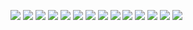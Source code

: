 ![](https://64.media.tumblr.com/c8c09e5aae521618df8916a2af7278f6/0a844093c4702aee-9f/s100x200/9019fa63a421dc6e09d4c490fa2cbf06b66b11af.pnj) ![](https://64.media.tumblr.com/29e5112e70f150e13d2de67c769549da/bfaaeb60d3ffc0b4-e1/s100x200/0a1b3b5a9ac4f758e4c6b9ea3fa99ab1080f66e8.pnj) ![](https://images-wixmp-ed30a86b8c4ca887773594c2.wixmp.com/f/8f5967b9-fc84-45f6-a9c3-3938bfba7232/d330dt1-fdd8ac21-b1e6-4cf4-a293-83f51a27c5cd.png?token=eyJ0eXAiOiJKV1QiLCJhbGciOiJIUzI1NiJ9.eyJzdWIiOiJ1cm46YXBwOjdlMGQxODg5ODIyNjQzNzNhNWYwZDQxNWVhMGQyNmUwIiwiaXNzIjoidXJuOmFwcDo3ZTBkMTg4OTgyMjY0MzczYTVmMGQ0MTVlYTBkMjZlMCIsIm9iaiI6W1t7InBhdGgiOiJcL2ZcLzhmNTk2N2I5LWZjODQtNDVmNi1hOWMzLTM5MzhiZmJhNzIzMlwvZDMzMGR0MS1mZGQ4YWMyMS1iMWU2LTRjZjQtYTI5My04M2Y1MWEyN2M1Y2QucG5nIn1dXSwiYXVkIjpbInVybjpzZXJ2aWNlOmZpbGUuZG93bmxvYWQiXX0.QulDisFVLn30l3J0CrpBJtFSNnFsbxLljwfkmq12eIw) ![](https://images-wixmp-ed30a86b8c4ca887773594c2.wixmp.com/f/2e7f3a82-7cb6-408b-ad96-18dc0a21e6a2/d6uimg9-a048abd3-2ffb-4188-bed6-7256c0045be6.png?token=eyJ0eXAiOiJKV1QiLCJhbGciOiJIUzI1NiJ9.eyJzdWIiOiJ1cm46YXBwOjdlMGQxODg5ODIyNjQzNzNhNWYwZDQxNWVhMGQyNmUwIiwiaXNzIjoidXJuOmFwcDo3ZTBkMTg4OTgyMjY0MzczYTVmMGQ0MTVlYTBkMjZlMCIsIm9iaiI6W1t7InBhdGgiOiJcL2ZcLzJlN2YzYTgyLTdjYjYtNDA4Yi1hZDk2LTE4ZGMwYTIxZTZhMlwvZDZ1aW1nOS1hMDQ4YWJkMy0yZmZiLTQxODgtYmVkNi03MjU2YzAwNDViZTYucG5nIn1dXSwiYXVkIjpbInVybjpzZXJ2aWNlOmZpbGUuZG93bmxvYWQiXX0.YeBS2m1lC9d1li2PoWt7e0D_R7nxW0MzxN9U1OrIoxE) ![](https://images-wixmp-ed30a86b8c4ca887773594c2.wixmp.com/f/e5eb3d98-d31d-4787-8b01-c2e33b9bf4f9/d4f4x5j-135d5b10-6326-4a68-b58f-c15b878ebd57.gif?token=eyJ0eXAiOiJKV1QiLCJhbGciOiJIUzI1NiJ9.eyJzdWIiOiJ1cm46YXBwOjdlMGQxODg5ODIyNjQzNzNhNWYwZDQxNWVhMGQyNmUwIiwiaXNzIjoidXJuOmFwcDo3ZTBkMTg4OTgyMjY0MzczYTVmMGQ0MTVlYTBkMjZlMCIsIm9iaiI6W1t7InBhdGgiOiJcL2ZcL2U1ZWIzZDk4LWQzMWQtNDc4Ny04YjAxLWMyZTMzYjliZjRmOVwvZDRmNHg1ai0xMzVkNWIxMC02MzI2LTRhNjgtYjU4Zi1jMTViODc4ZWJkNTcuZ2lmIn1dXSwiYXVkIjpbInVybjpzZXJ2aWNlOmZpbGUuZG93bmxvYWQiXX0.5mXHQlfEPT0ydKat89mTwIBgE_H9-F6-bL1wpxijEx4) ![](https://images-wixmp-ed30a86b8c4ca887773594c2.wixmp.com/f/64215f02-2dde-4427-8f05-ee18f951fc43/dbkcxlj-f8a1b39a-6be3-42b2-87c4-0f7e726d3785.png?token=eyJ0eXAiOiJKV1QiLCJhbGciOiJIUzI1NiJ9.eyJzdWIiOiJ1cm46YXBwOjdlMGQxODg5ODIyNjQzNzNhNWYwZDQxNWVhMGQyNmUwIiwiaXNzIjoidXJuOmFwcDo3ZTBkMTg4OTgyMjY0MzczYTVmMGQ0MTVlYTBkMjZlMCIsIm9iaiI6W1t7InBhdGgiOiJcL2ZcLzY0MjE1ZjAyLTJkZGUtNDQyNy04ZjA1LWVlMThmOTUxZmM0M1wvZGJrY3hsai1mOGExYjM5YS02YmUzLTQyYjItODdjNC0wZjdlNzI2ZDM3ODUucG5nIn1dXSwiYXVkIjpbInVybjpzZXJ2aWNlOmZpbGUuZG93bmxvYWQiXX0.ybGpF_G7r2qUUKBa7hMEIixUKTkcP4kGgUvNklbYt9w) ![](https://images-wixmp-ed30a86b8c4ca887773594c2.wixmp.com/f/3f9eeed7-2cf8-4856-9105-f4e64ab8e356/d3e3m0u-cc413284-ce83-4e19-b73b-2c521b9237e1.png?token=eyJ0eXAiOiJKV1QiLCJhbGciOiJIUzI1NiJ9.eyJzdWIiOiJ1cm46YXBwOjdlMGQxODg5ODIyNjQzNzNhNWYwZDQxNWVhMGQyNmUwIiwiaXNzIjoidXJuOmFwcDo3ZTBkMTg4OTgyMjY0MzczYTVmMGQ0MTVlYTBkMjZlMCIsIm9iaiI6W1t7InBhdGgiOiJcL2ZcLzNmOWVlZWQ3LTJjZjgtNDg1Ni05MTA1LWY0ZTY0YWI4ZTM1NlwvZDNlM20wdS1jYzQxMzI4NC1jZTgzLTRlMTktYjczYi0yYzUyMWI5MjM3ZTEucG5nIn1dXSwiYXVkIjpbInVybjpzZXJ2aWNlOmZpbGUuZG93bmxvYWQiXX0.EcBcgY4KDRg1nwrBXI_63C8J8BFUriO1Rre8r5lQBR8) ![](https://images-wixmp-ed30a86b8c4ca887773594c2.wixmp.com/f/1838bae3-6b2e-486b-96ad-bfbe78da8d17/d1okcai-a595e072-29ff-4c57-be06-bc3a1e8f7ea8.gif?token=eyJ0eXAiOiJKV1QiLCJhbGciOiJIUzI1NiJ9.eyJzdWIiOiJ1cm46YXBwOjdlMGQxODg5ODIyNjQzNzNhNWYwZDQxNWVhMGQyNmUwIiwiaXNzIjoidXJuOmFwcDo3ZTBkMTg4OTgyMjY0MzczYTVmMGQ0MTVlYTBkMjZlMCIsIm9iaiI6W1t7InBhdGgiOiJcL2ZcLzE4MzhiYWUzLTZiMmUtNDg2Yi05NmFkLWJmYmU3OGRhOGQxN1wvZDFva2NhaS1hNTk1ZTA3Mi0yOWZmLTRjNTctYmUwNi1iYzNhMWU4ZjdlYTguZ2lmIn1dXSwiYXVkIjpbInVybjpzZXJ2aWNlOmZpbGUuZG93bmxvYWQiXX0.Rq6BfCq9j4yTOJwA-b7CU9HGsQtTghtv4wg7MMskNxo) ![](https://images-wixmp-ed30a86b8c4ca887773594c2.wixmp.com/f/eb9008f5-0364-430d-9122-64ac835d8500/d25uaak-c7364fad-d846-451c-8389-7557baf1f21c.jpg/v1/fill/w_112,h_56,q_75,strp/resident_evil_stamp_by_doublehelix1033_d25uaak-fullview.jpg?token=eyJ0eXAiOiJKV1QiLCJhbGciOiJIUzI1NiJ9.eyJzdWIiOiJ1cm46YXBwOjdlMGQxODg5ODIyNjQzNzNhNWYwZDQxNWVhMGQyNmUwIiwiaXNzIjoidXJuOmFwcDo3ZTBkMTg4OTgyMjY0MzczYTVmMGQ0MTVlYTBkMjZlMCIsIm9iaiI6W1t7ImhlaWdodCI6Ijw9NTYiLCJwYXRoIjoiXC9mXC9lYjkwMDhmNS0wMzY0LTQzMGQtOTEyMi02NGFjODM1ZDg1MDBcL2QyNXVhYWstYzczNjRmYWQtZDg0Ni00NTFjLTgzODktNzU1N2JhZjFmMjFjLmpwZyIsIndpZHRoIjoiPD0xMTIifV1dLCJhdWQiOlsidXJuOnNlcnZpY2U6aW1hZ2Uub3BlcmF0aW9ucyJdfQ.IpcyrL5V3luooHqSqkTwmlXM8BR7KDNHiZUePgxc5yc) ![](https://images-wixmp-ed30a86b8c4ca887773594c2.wixmp.com/f/33e4dece-e4c6-4752-9e6a-9e95253d794f/dt9qhw-42073672-4186-4d9e-9a73-4edece563643.gif?token=eyJ0eXAiOiJKV1QiLCJhbGciOiJIUzI1NiJ9.eyJzdWIiOiJ1cm46YXBwOjdlMGQxODg5ODIyNjQzNzNhNWYwZDQxNWVhMGQyNmUwIiwiaXNzIjoidXJuOmFwcDo3ZTBkMTg4OTgyMjY0MzczYTVmMGQ0MTVlYTBkMjZlMCIsIm9iaiI6W1t7InBhdGgiOiJcL2ZcLzMzZTRkZWNlLWU0YzYtNDc1Mi05ZTZhLTllOTUyNTNkNzk0ZlwvZHQ5cWh3LTQyMDczNjcyLTQxODYtNGQ5ZS05YTczLTRlZGVjZTU2MzY0My5naWYifV1dLCJhdWQiOlsidXJuOnNlcnZpY2U6ZmlsZS5kb3dubG9hZCJdfQ.dDu28tjtDu1s11I7mmlsweLedt2bEszZA2E1y9-15fs) ![](https://images-wixmp-ed30a86b8c4ca887773594c2.wixmp.com/f/4daf25f8-9baa-4b64-8f83-3d63aac586fe/djqptr-6af6fbe2-6a13-417a-9b3f-c55a456e5e34.gif?token=eyJ0eXAiOiJKV1QiLCJhbGciOiJIUzI1NiJ9.eyJzdWIiOiJ1cm46YXBwOjdlMGQxODg5ODIyNjQzNzNhNWYwZDQxNWVhMGQyNmUwIiwiaXNzIjoidXJuOmFwcDo3ZTBkMTg4OTgyMjY0MzczYTVmMGQ0MTVlYTBkMjZlMCIsIm9iaiI6W1t7InBhdGgiOiJcL2ZcLzRkYWYyNWY4LTliYWEtNGI2NC04ZjgzLTNkNjNhYWM1ODZmZVwvZGpxcHRyLTZhZjZmYmUyLTZhMTMtNDE3YS05YjNmLWM1NWE0NTZlNWUzNC5naWYifV1dLCJhdWQiOlsidXJuOnNlcnZpY2U6ZmlsZS5kb3dubG9hZCJdfQ.2fWd9tJu5hFSAIO0Fx4xecljuLDNYMNvYp9nOGsUSAk) ![](https://images-wixmp-ed30a86b8c4ca887773594c2.wixmp.com/f/527feb50-67c6-4a55-9c4a-eed64a172233/d1knerh-14db0ad1-60f1-4b3a-a6bd-9e8964efbb73.png/v1/fill/w_99,h_56,q_80,strp/i_m_a_zombie_by_kezel_stamps_d1knerh-fullview.jpg?token=eyJ0eXAiOiJKV1QiLCJhbGciOiJIUzI1NiJ9.eyJzdWIiOiJ1cm46YXBwOjdlMGQxODg5ODIyNjQzNzNhNWYwZDQxNWVhMGQyNmUwIiwiaXNzIjoidXJuOmFwcDo3ZTBkMTg4OTgyMjY0MzczYTVmMGQ0MTVlYTBkMjZlMCIsIm9iaiI6W1t7ImhlaWdodCI6Ijw9NTYiLCJwYXRoIjoiXC9mXC81MjdmZWI1MC02N2M2LTRhNTUtOWM0YS1lZWQ2NGExNzIyMzNcL2Qxa25lcmgtMTRkYjBhZDEtNjBmMS00YjNhLWE2YmQtOWU4OTY0ZWZiYjczLnBuZyIsIndpZHRoIjoiPD05OSJ9XV0sImF1ZCI6WyJ1cm46c2VydmljZTppbWFnZS5vcGVyYXRpb25zIl19.NpQ4ew9x4oB3y712aQPwu7zwc2vx_Qh3ZaIbn_VQrbg) ![](https://images-wixmp-ed30a86b8c4ca887773594c2.wixmp.com/f/5552cb82-6fb8-4c7f-9d29-a10b2e5daf6c/ddafxsr-85b54cdd-5e91-442c-98f2-74591f143d09.png?token=eyJ0eXAiOiJKV1QiLCJhbGciOiJIUzI1NiJ9.eyJzdWIiOiJ1cm46YXBwOjdlMGQxODg5ODIyNjQzNzNhNWYwZDQxNWVhMGQyNmUwIiwiaXNzIjoidXJuOmFwcDo3ZTBkMTg4OTgyMjY0MzczYTVmMGQ0MTVlYTBkMjZlMCIsIm9iaiI6W1t7InBhdGgiOiJcL2ZcLzU1NTJjYjgyLTZmYjgtNGM3Zi05ZDI5LWExMGIyZTVkYWY2Y1wvZGRhZnhzci04NWI1NGNkZC01ZTkxLTQ0MmMtOThmMi03NDU5MWYxNDNkMDkucG5nIn1dXSwiYXVkIjpbInVybjpzZXJ2aWNlOmZpbGUuZG93bmxvYWQiXX0.TpcPO50NvqJpIXXuduyqgVDcpRf59tMBJPY2_O8BxI0) ![](https://images-wixmp-ed30a86b8c4ca887773594c2.wixmp.com/f/9df270c1-447a-484e-ac48-22cafa1eaafa/dbl6syv-7fb02680-bfb0-4c47-a59a-fb7cdf9f1072.png?token=eyJ0eXAiOiJKV1QiLCJhbGciOiJIUzI1NiJ9.eyJzdWIiOiJ1cm46YXBwOjdlMGQxODg5ODIyNjQzNzNhNWYwZDQxNWVhMGQyNmUwIiwiaXNzIjoidXJuOmFwcDo3ZTBkMTg4OTgyMjY0MzczYTVmMGQ0MTVlYTBkMjZlMCIsIm9iaiI6W1t7InBhdGgiOiJcL2ZcLzlkZjI3MGMxLTQ0N2EtNDg0ZS1hYzQ4LTIyY2FmYTFlYWFmYVwvZGJsNnN5di03ZmIwMjY4MC1iZmIwLTRjNDctYTU5YS1mYjdjZGY5ZjEwNzIucG5nIn1dXSwiYXVkIjpbInVybjpzZXJ2aWNlOmZpbGUuZG93bmxvYWQiXX0.fAc-m8foL06gaZ4Kfcp3TS2yUSS3_DNWuiX65tRAOuU)
